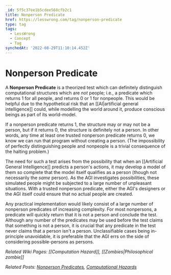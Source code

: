 ```yaml
---
_id: 5f5c37ee1b5cdee568cfb2c1
title: Nonperson Predicate
href: https://lesswrong.com/tag/nonperson-predicate
type: tag
tags:
  - LessWrong
  - Concept
  - Tag
synchedAt: '2022-08-29T11:10:14.452Z'
---
```

# Nonperson Predicate

A **Nonperson Predicate** is a theorized test which can definitely distinguish computational structures which are _not_ people; i.e., a predicate which returns 1 for all people, and returns 0 or 1 for nonpeople. This would be helpful due to the hypothetical risk that an [[AI|artificial general intelligence]] could, while modelling the world around it, produce conscious beings as part of its world-model.

If a nonperson predicate returns 1, the structure may or may not be a person, but if it returns 0, the structure is definitely not a person. In other words, any time at least one trusted nonperson predicate returns 0, we know we can run that program without creating a person. (The impossibility of perfectly distinguishing people and nonpeople is a trivial consequence of the halting problem.)

The need for such a test arises from the possibility that when an [[Artificial General Intelligence]] predicts a person's actions, it may develop a model of them so complete that the model itself qualifies as a person (though not necessarily the _same_ person). As the AGI investigates possibilities, these simulated people might be subjected to a large number of unpleasant situations. With a trusted nonperson predicate, either the AGI's designers or the AGI itself could ensure that no actual people are created.

Any practical implementation would likely consist of a large number of nonperson predicates of increasing complexity. For most nonpersons, a predicate will quickly return that it is not a person and conclude the test. Although any number of the predicates may be used before the test claims that something is not a person, it is crucial that any predicate in the test never claims that a person isn't a person. Unclassifiable cases being in-principle unavoidable, it is preferable that the AGI errs on the side of considering possible-persons as persons.

_Related Wiki Pages: [[Computation Hazard]], [[Zombies|Philosophical zombie]]_

_Related Posts: [Nonperson Predicates](http://lesswrong.com/lw/x4/nonperson_predicates/), [Computational Hazards](http://lesswrong.com/lw/d2f/computation_hazards/)_
